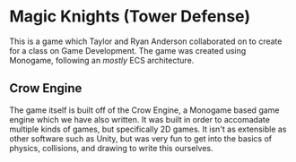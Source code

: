 # Magic Knights (Tower Defense)

This is a game which Taylor and Ryan Anderson collaborated on to create for a class on Game Development. The game was created using Monogame, following an *mostly* ECS architecture.

## Crow Engine

The game itself is built off of the Crow Engine, a Monogame based game engine which we have also written. It was built in order to accomadate multiple kinds of games, but specifically 2D games. It isn't as extensible as other software such as Unity, but was very fun to get into the basics of physics, collisions, and drawing to write this ourselves.
